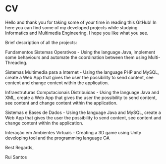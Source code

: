 # CV

Hello and thank you for taking some of your time in reading this GitHub!
In here you can find some of my developed projects while studying Informatics and Multimedia Engineering.
I hope you like what you see.

Brief description of all the projects:

Fundamentos Sistemas Operativos - Using the language Java, implement some behaviours and automate the coordination between them using Multi-Threading.

Sistemas Multimedia para a Internet - Using the language PHP and MySQL, create a Web App that gives the user the possibility to send content, see content and change content within the application.

Infraestruturas Computacionais Distribuidas - Using the language Java and XML, create a Web App that gives the user the possibility to send content, see content and change content within the application.

Sistemas e Bases de Dados - Using the language Java and MySQL, create a Web App that gives the user the possibility to send content, see content and change content within the application.

Interação em Ambientes Virtuais - Creating a 3D game using Unity developing tool and the programming language C#.

Best Regards,

Rui Santos
